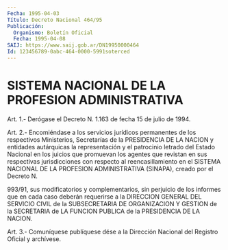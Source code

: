 ```yaml
---
Fecha: 1995-04-03
Título: Decreto Nacional 464/95
Publicación:
  Organismo: Boletín Oficial
  Fecha: 1995-04-08
SAIJ: https://www.saij.gob.ar/DN19950000464
Id: 123456789-0abc-464-0000-5991soterced
---
```

# SISTEMA NACIONAL DE LA PROFESION ADMINISTRATIVA

<a id="1"></a>
Art.  1.- Derógase el Decreto N. 1.163 de fecha 15 de julio de 1994.

<a id="2"></a>
Art. 2.- Encomiéndase a los servicios jurídicos permanentes de los respectivos  Ministerios,  Secretarías  de la PRESIDENCIA DE LA NACION y entidades autárquicas la representación  y  el  patrocinio letrado  del  Estado  Nacional  en  los  juicios  que promuevan los agentes  que  revistan  en  sus  respectivas  jurisdicciones    con respecto   al  reencasillamiento  en  el  SISTEMA  NACIONAL  DE  LA PROFESION  ADMINISTRATIVA   (SINAPA),  creado  por  el  Decreto  N.

993/91, sus modificatorios y  complementarios, sin perjuicio de los informes  que  en  cada  caso deberán  requerirse  a  la  DIRECCION GENERAL DEL SERVICIO CIVIL  de  la  SUBSECRETARIA DE ORGANIZACION Y GESTION de la SECRETARIA de LA FUNCION  PUBLICA  de  la PRESIDENCIA DE LA NACION.

<a id="3"></a>
Art.  3.-  Comuníquese publíquese dése a la Dirección Nacional del Registro Oficial y archívese.